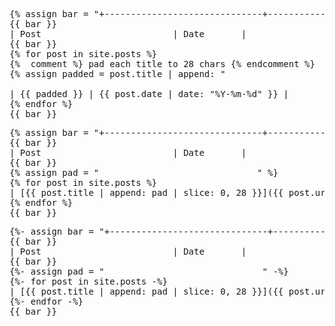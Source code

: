 <pre>
{% assign bar = "+------------------------------+------------+" %}
{{ bar }}
| Post                         | Date       |
{{ bar }}
{% for post in site.posts %}
{%  comment %} pad each title to 28 chars {% endcomment %}
{% assign padded = post.title | append: "                            " | slice: 0, 28 %}

| <a href="{{ post.url | relative_url }}" style="color:inherit;text-decoration:none;">{{ padded }}</a> | {{ post.date | date: "%Y-%m-%d" }} |
{% endfor %}
{{ bar }}
</pre>


<pre markdown="1">
{% assign bar = "+------------------------------+------------+" %}
{{ bar }}
| Post                         | Date       |
{{ bar }}
{% assign pad = "                              " %}  <!-- 30 spaces -->
{% for post in site.posts %}
| [{{ post.title | append: pad | slice: 0, 28 }}]({{ post.url | relative_url }}) | {{ post.date | date: "%Y-%m-%d" }} |
{% endfor %}
{{ bar }}
</pre>



<pre markdown="1">
{%- assign bar = "+------------------------------+------------+" -%}
{{ bar }}
| Post                         | Date       |
{{ bar }}
{%- assign pad = "                              " -%}  <!-- 30 spaces -->
{%- for post in site.posts -%}
| [{{ post.title | append: pad | slice: 0, 28 }}]({{ post.url | relative_url }}) | {{ post.date | date: "%Y-%m-%d" }} |
{%- endfor -%}
{{ bar }}
</pre>